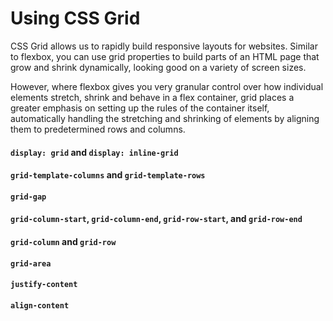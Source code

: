 # Using CSS Grid

CSS Grid allows us to rapidly build responsive layouts for websites. Similar to flexbox, you can use grid properties to build parts of an
HTML page that grow and shrink dynamically, looking good on a variety of screen sizes.

However, where flexbox gives you very granular control over how individual elements stretch, shrink and behave in a flex container, grid places a greater emphasis on setting up the rules of the container itself, automatically handling the stretching and shrinking of elements by aligning them to predetermined rows and columns.

#### `display: grid` and `display: inline-grid`

#### `grid-template-columns` and `grid-template-rows`

#### `grid-gap`

#### `grid-column-start`, `grid-column-end`, `grid-row-start`, and `grid-row-end`

#### `grid-column` and `grid-row`

#### `grid-area`

#### `justify-content`

#### `align-content`
